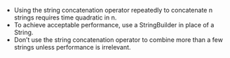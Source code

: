 * Using the string concatenation operator repeatedly to concatenate n strings requires time quadratic in n.
* To achieve acceptable performance, use a StringBuilder in place of a String.
* Don’t use the string concatenation operator to combine more than a few strings unless performance is irrelevant.
